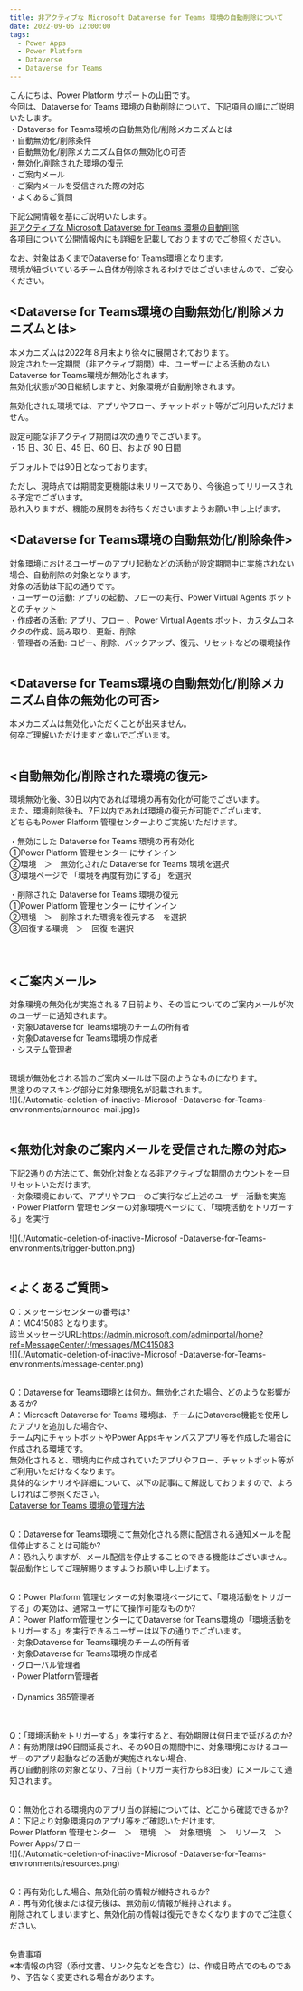 ```yaml
---
title: 非アクティブな Microsoft Dataverse for Teams 環境の自動削除について
date: 2022-09-06 12:00:00
tags:
  - Power Apps
  - Power Platform
  - Dataverse
  - Dataverse for Teams 
---
```


こんにちは、Power Platform サポートの山田です。<br>
今回は、Dataverse for Teams 環境の自動削除について、下記項目の順にご説明いたします。  
・Dataverse for Teams環境の自動無効化/削除メカニズムとは  
・自動無効化/削除条件  
・自動無効化/削除メカニズム自体の無効化の可否  
・無効化/削除された環境の復元  
・ご案内メール  
・ご案内メールを受信された際の対応   
・よくあるご質問  
  
下記公開情報を基にご説明いたします。   
[非アクティブな Microsoft Dataverse for Teams 環境の自動削除](https://docs.microsoft.com/ja-jp/power-platform/admin/inactive-teams-environment)   
各項目について公開情報内にも詳細を記載しておりますのでご参照ください。   
  
なお、対象はあくまでDataverse for Teams環境となります。   
環境が紐づいているチーム自体が削除されるわけではございませんので、ご安心ください。   
  
<!-- more -->  
## **<Dataverse for Teams環境の自動無効化/削除メカニズムとは>**
本メカニズムは2022年８月末より徐々に展開されております。  
設定された一定期間（非アクティブ期間）中、ユーザーによる活動のないDataverse for Teams環境が無効化されます。  
無効化状態が30日継続しますと、対象環境が自動削除されます。<br>

無効化された環境では、アプリやフロー、チャットボット等がご利用いただけません。<br>

設定可能な非アクティブ期間は次の通りでございます。  
・15 日、30 日、45 日、60 日、および 90 日間<br>

デフォルトでは90日となっております。<br>

ただし、現時点では期間変更機能は未リリースであり、今後追ってリリースされる予定でございます。  
恐れ入りますが、機能の展開をお待ちくださいますようお願い申し上げます。
<br>

## **<Dataverse for Teams環境の自動無効化/削除条件>**  
対象環境におけるユーザーのアプリ起動などの活動が設定期間中に実施されない場合、自動削除の対象となります。<br>
対象の活動は下記の通りです。<br>
・ユーザーの活動: アプリの起動、フローの実行、Power Virtual Agents ボットとのチャット<br>
・作成者の活動: アプリ、フロー 、Power Virtual Agents ボット、カスタムコネクタの作成、読み取り、更新、削除<br>
・管理者の活動: コピー、削除、バックアップ、復元、リセットなどの環境操作<br>
<br>

## **<Dataverse for Teams環境の自動無効化/削除メカニズム自体の無効化の可否>**<br>
本メカニズムは無効化いただくことが出来ません。<br>
何卒ご理解いただけますと幸いでございます。<br>
<br>

## **<自動無効化/削除された環境の復元>** <br>
環境無効化後、30日以内であれば環境の再有効化が可能でございます。<br>
また、環境削除後も、7日以内であれば環境の復元が可能でございます。<br>
どちらもPower Platform 管理センターよりご実施いただけます。<br>

・無効にした Dataverse for Teams 環境の再有効化<br>
①Power Platform 管理センター にサインイン<br>
②環境　＞　無効化された Dataverse for Teams 環境を選択<br>
③環境ページで 「環境を再度有効にする」 を選択<br>

・削除された Dataverse for Teams 環境の復元<br>
①Power Platform 管理センター にサインイン<br>
②環境　＞　削除された環境を復元する　を選択<br>
③回復する環境　＞　回復 を選択<br>
<br>
 　　  
## **<ご案内メール>** <br>
対象環境の無効化が実施される７日前より、その旨についてのご案内メールが次のユーザーに通知されます。<br>
・対象Dataverse for Teams環境のチームの所有者<br>
・対象Dataverse for Teams環境の作成者<br>
・システム管理者<br><br>
   
環境が無効化される旨のご案内メールは下図のようなものになります。<br>
黒塗りのマスキング部分に対象環境名が記載されます。<br>
![](./Automatic-deletion-of-inactive-Microsof -Dataverse-for-Teams-environments/announce-mail.jpg)s
<br><br>

## **<無効化対象のご案内メールを受信された際の対応>**<br>
下記2通りの方法にて、無効化対象となる非アクティブな期間のカウントを一旦リセットいただけます。<br>
・対象環境において、アプリやフローのご実行など上述のユーザー活動を実施<br>
・Power Platform 管理センターの対象環境ページにて、「環境活動をトリガーする」を実行<br>   
![](./Automatic-deletion-of-inactive-Microsof -Dataverse-for-Teams-environments/trigger-button.png)<br><br>

## **<よくあるご質問>** <br>
Q：メッセージセンターの番号は?<br>
A：MC415083 となります。<br>
該当メッセージURL:https://admin.microsoft.com/adminportal/home?ref=MessageCenter/:/messages/MC415083<br>
![](./Automatic-deletion-of-inactive-Microsof -Dataverse-for-Teams-environments/message-center.png) 
<br><br>

Q：Dataverse for Teams環境とは何か。無効化された場合、どのような影響があるか?<br>
A：Microsoft Dataverse for Teams 環境は、チームにDataverse機能を使用したアプリを追加した場合や、<br>
チーム内にチャットボットやPower Appsキャンバスアプリ等を作成した場合に作成される環境です。<br>
無効化されると、環境内に作成されていたアプリやフロー、チャットボット等がご利用いただけなくなります。<br>
具体的なシナリオや詳細について、以下の記事にて解説しておりますので、よろしければご参照ください。<br>
[Dataverse for Teams 環境の管理方法](https://jpdynamicscrm.github.io/blog/powerplatform/Manage-Dataverse-for-Teams/)
<br><br>

Q：Dataverse for Teams環境にて無効化される際に配信される通知メールを配信停止することは可能か?<br>
A：恐れ入りますが、メール配信を停止することのできる機能はございません。<br>
製品動作としてご理解賜りますようお願い申し上げます。<br>
<br>

Q：Power Platform 管理センターの対象環境ページにて、「環境活動をトリガーする」の実効は、通常ユーザにて操作可能なものか?<br>
A：Power Platform管理センターにてDataverse for Teams環境の「環境活動をトリガーする」を実行できるユーザーは以下の通りでございます。<br>
・対象Dataverse for Teams環境のチームの所有者<br>
・対象Dataverse for Teams環境の作成者<br>
・グローバル管理者<br>
・Power Platform管理者<br>  
・Dynamics 365管理者<br>   
<br>

Q：「環境活動をトリガーする」を実行すると、有効期限は何日まで延びるのか?<br>
A：有効期限は90日間延長され、その90日の期間中に、対象環境におけるユーザーのアプリ起動などの活動が実施されない場合、<br>
再び自動削除の対象となり、7日前（トリガー実行から83日後）にメールにて通知されます。<br>
<br>

Q：無効化される環境内のアプリ当の詳細については、どこから確認できるか?<br>
A：下記より対象環境内のアプリ等をご確認いただけます。<br>
Power Platform 管理センター　＞　環境　＞　対象環境　＞　リソース　＞　Power Apps/フロー<br>
![](./Automatic-deletion-of-inactive-Microsof -Dataverse-for-Teams-environments/resources.png)<br>
<br>
         
Q：再有効化した場合、無効化前の情報が維持されるか?<br>
A：再有効化後または復元後は、無効前の情報が維持されます。<br>
削除されてしまいますと、無効化前の情報は復元できなくなりますのでご注意ください。<br> 
<br>

免責事項<br>
※本情報の内容（添付文書、リンク先などを含む）は、作成日時点でのものであり、予告なく変更される場合があります。<br>

